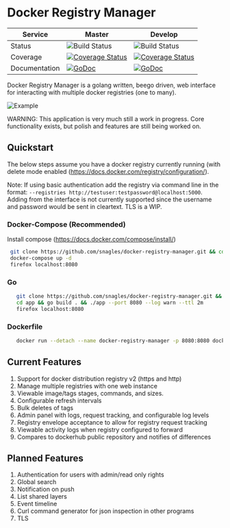 
# Docker Registry Manager

| Service   |  Master  | Develop  |   
|---|---|---|
| Status   | ![Build Status](https://travis-ci.org/snagles/docker-registry-manager.svg?branch=master)  | ![Build Status](https://travis-ci.org/snagles/docker-registry-manager.svg?branch=develop)   |
| Coverage  | [![Coverage Status](https://codecov.io/gh/snagles/docker-registry-manager/branch/master/graph/badge.svg)](https://codecov.io/gh/snagles/docker-registry-manager)  | [![Coverage Status](https://codecov.io/gh/snagles/docker-registry-manager/branch/develop/graph/badge.svg)](https://codecov.io/gh/snagles/docker-registry-manager)  |
| Documentation  | [![GoDoc](https://godoc.org/github.com/snagles/docker-registry-manager?status.svg)](https://godoc.org/github.com/snagles/docker-registry-manager)  | [![GoDoc](https://godoc.org/github.com/snagles/docker-registry-manager?status.svg)](https://godoc.org/github.com/snagles/docker-registry-manager)  |


Docker Registry Manager is a golang written, beego driven, web interface for interacting with multiple docker registries (one to many).

![Example](https://github.com/snagles/resources/blob/master/docker-registry-manager-updated.gif)

WARNING: This application is very much still a work in progress. Core functionality exists, but polish and features are still being worked on.

## Quickstart
 The below steps assume you have a docker registry currently running (with delete mode enabled (https://docs.docker.com/registry/configuration/).

 Note: If using basic authentication add the registry via command line in the format: `--registries http://testuser:testpassword@localhost:5000`. Adding from the
interface is not currently supported since the username and password would be sent in cleartext. TLS is a WIP.

### Docker-Compose (Recommended)
 Install compose (https://docs.docker.com/compose/install/)

```bash
 git clone https://github.com/snagles/docker-registry-manager.git && cd docker-registry-manager
 docker-compose up -d
 firefox localhost:8080
```

### Go
 ```bash
    git clone https://github.com/snagles/docker-registry-manager.git && cd docker-registry-manager
    cd app && go build . && ./app --port 8080 --log warn --ttl 2m
    firefox localhost:8080
 ```

### Dockerfile
 ```bash
    docker run --detach --name docker-registry-manager -p 8080:8080 docker-registry-manager
 ```

## Current Features
 1. Support for docker distribution registry v2 (https and http)
 2. Manage multiple registries with one web instance
 3. Viewable image/tags stages, commands, and sizes.
 4. Configurable refresh intervals
 5. Bulk deletes of tags
 6. Admin panel with logs, request tracking, and configurable log levels
 7. Registry envelope acceptance to allow for registry request tracking
 8. Viewable activity logs when registry configured to forward
 9. Compares to dockerhub public repository and notifies of differences

## Planned Features
 1. Authentication for users with admin/read only rights
 2. Global search
 3. Notification on push
 4. List shared layers
 5. Event timeline
 6. Curl command generator for json inspection in other programs
 7. TLS
